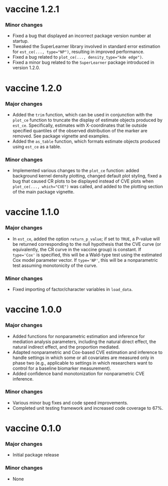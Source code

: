 # vaccine 1.2.1

### Minor changes

- Fixed a bug that displayed an incorrect package version number at startup.
- Tweaked the SuperLearner library involved in standard error estimation for `est_ce(..., type="NP")`, resulting in improved performance.
- Fixed a bug related to `plot_ce(..., density_type="kde edge")`.
- Fixed a minor bug related to the `SuperLearner` package introduced in version 1.2.0.

# vaccine 1.2.0

### Major changes

- Added the `trim` function, which can be used in conjunction with the `plot_ce` function to truncate the display of estimate objects produced by `est_ce`. Specifically, estimates with X-coordinates that lie outside specified quantiles of the observed distribution of the marker are removed. See package vignette and examples.
- Added the `as_table` function, which formats estimate objects produced using `est_ce` as a table.

### Minor changes

- Implemented various changes to the `plot_ce` function: added background kernel density plotting, changed default plot styling, fixed a bug that caused CR plots to be displayed instead of CVE plots when `plot_ce(..., which="CVE")` was called, and added to the plotting section of the main package vignette.

# vaccine 1.1.0

### Major changes

- In `est_ce`, added the option `return_p_value`; if set to `TRUE`, a P-value will be returned corresponding to the null hypothesis that the CVE curve (or equivalently, the CR curve in the vaccine group) is constant. If `type='Cox'` is specified, this will be a Wald-type test using the estimated Cox model parameter vector. If `type='NP'`, this will be a nonparametric test assuming monotonicity of the curve.

### Minor changes

- Fixed importing of factor/character variables in `load_data`.

# vaccine 1.0.0

### Major changes

- Added functions for nonparametric estimation and inference for mediation analysis parameters, including the natural direct effect, the natural indirect effect, and the proportion mediated.
- Adapted nonparametric and Cox-based CVE estimation and inference to handle settings in which some or all covariates are measured only in phase two (e.g., applicable to settings in which researchers want to control for a baseline biomarker measurement).
- Added confidence band monotonization for nonparametric CVE inference.

### Minor changes

- Various minor bug fixes and code speed improvements.
- Completed unit testing framework and increased code coverage to 67%.

# vaccine 0.1.0

### Major changes

- Initial package release

### Minor changes

- None
